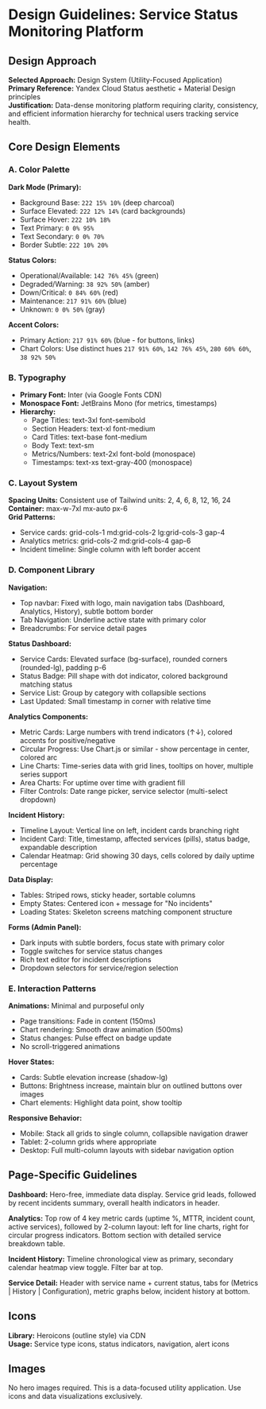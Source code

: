 # Design Guidelines: Service Status Monitoring Platform

## Design Approach
**Selected Approach:** Design System (Utility-Focused Application)  
**Primary Reference:** Yandex Cloud Status aesthetic + Material Design principles  
**Justification:** Data-dense monitoring platform requiring clarity, consistency, and efficient information hierarchy for technical users tracking service health.

## Core Design Elements

### A. Color Palette

**Dark Mode (Primary):**
- Background Base: `222 15% 10%` (deep charcoal)
- Surface Elevated: `222 12% 14%` (card backgrounds)
- Surface Hover: `222 10% 18%`
- Text Primary: `0 0% 95%`
- Text Secondary: `0 0% 70%`
- Border Subtle: `222 10% 20%`

**Status Colors:**
- Operational/Available: `142 76% 45%` (green)
- Degraded/Warning: `38 92% 50%` (amber)
- Down/Critical: `0 84% 60%` (red)
- Maintenance: `217 91% 60%` (blue)
- Unknown: `0 0% 50%` (gray)

**Accent Colors:**
- Primary Action: `217 91% 60%` (blue - for buttons, links)
- Chart Colors: Use distinct hues `217 91% 60%`, `142 76% 45%`, `280 60% 60%`, `38 92% 50%`

### B. Typography
- **Primary Font:** Inter (via Google Fonts CDN)
- **Monospace Font:** JetBrains Mono (for metrics, timestamps)
- **Hierarchy:**
  - Page Titles: text-3xl font-semibold
  - Section Headers: text-xl font-medium
  - Card Titles: text-base font-medium
  - Body Text: text-sm
  - Metrics/Numbers: text-2xl font-bold (monospace)
  - Timestamps: text-xs text-gray-400 (monospace)

### C. Layout System
**Spacing Units:** Consistent use of Tailwind units: 2, 4, 6, 8, 12, 16, 24  
**Container:** max-w-7xl mx-auto px-6  
**Grid Patterns:**
- Service cards: grid-cols-1 md:grid-cols-2 lg:grid-cols-3 gap-4
- Analytics metrics: grid-cols-2 md:grid-cols-4 gap-6
- Incident timeline: Single column with left border accent

### D. Component Library

**Navigation:**
- Top navbar: Fixed with logo, main navigation tabs (Dashboard, Analytics, History), subtle bottom border
- Tab Navigation: Underline active state with primary color
- Breadcrumbs: For service detail pages

**Status Dashboard:**
- Service Cards: Elevated surface (bg-surface), rounded corners (rounded-lg), padding p-6
- Status Badge: Pill shape with dot indicator, colored background matching status
- Service List: Group by category with collapsible sections
- Last Updated: Small timestamp in corner with relative time

**Analytics Components:**
- Metric Cards: Large numbers with trend indicators (↑↓), colored accents for positive/negative
- Circular Progress: Use Chart.js or similar - show percentage in center, colored arc
- Line Charts: Time-series data with grid lines, tooltips on hover, multiple series support
- Area Charts: For uptime over time with gradient fill
- Filter Controls: Date range picker, service selector (multi-select dropdown)

**Incident History:**
- Timeline Layout: Vertical line on left, incident cards branching right
- Incident Card: Title, timestamp, affected services (pills), status badge, expandable description
- Calendar Heatmap: Grid showing 30 days, cells colored by daily uptime percentage

**Data Display:**
- Tables: Striped rows, sticky header, sortable columns
- Empty States: Centered icon + message for "No incidents"
- Loading States: Skeleton screens matching component structure

**Forms (Admin Panel):**
- Dark inputs with subtle borders, focus state with primary color
- Toggle switches for service status changes
- Rich text editor for incident descriptions
- Dropdown selectors for service/region selection

### E. Interaction Patterns
**Animations:** Minimal and purposeful only
- Page transitions: Fade in content (150ms)
- Chart rendering: Smooth draw animation (500ms)
- Status changes: Pulse effect on badge update
- No scroll-triggered animations

**Hover States:**
- Cards: Subtle elevation increase (shadow-lg)
- Buttons: Brightness increase, maintain blur on outlined buttons over images
- Chart elements: Highlight data point, show tooltip

**Responsive Behavior:**
- Mobile: Stack all grids to single column, collapsible navigation drawer
- Tablet: 2-column grids where appropriate
- Desktop: Full multi-column layouts with sidebar navigation option

## Page-Specific Guidelines

**Dashboard:** Hero-free, immediate data display. Service grid leads, followed by recent incidents summary, overall health indicators in header.

**Analytics:** Top row of 4 key metric cards (uptime %, MTTR, incident count, active services), followed by 2-column layout: left for line charts, right for circular progress indicators. Bottom section with detailed service breakdown table.

**Incident History:** Timeline chronological view as primary, secondary calendar heatmap view toggle. Filter bar at top.

**Service Detail:** Header with service name + current status, tabs for (Metrics | History | Configuration), metric graphs below, incident history at bottom.

## Icons
**Library:** Heroicons (outline style) via CDN  
**Usage:** Service type icons, status indicators, navigation, alert icons

## Images
No hero images required. This is a data-focused utility application. Use icons and data visualizations exclusively.